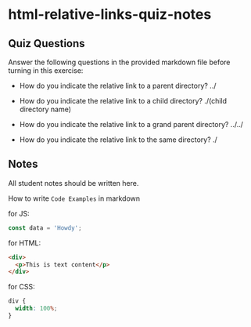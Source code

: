 # html-relative-links-quiz-notes

## Quiz Questions

Answer the following questions in the provided markdown file before turning in this exercise:

- How do you indicate the relative link to a parent directory?
  ../

- How do you indicate the relative link to a child directory?
  ./(child directory name)

- How do you indicate the relative link to a grand parent directory?
  ../../

- How do you indicate the relative link to the same directory?
  ./

## Notes

All student notes should be written here.

How to write `Code Examples` in markdown

for JS:

```javascript
const data = 'Howdy';
```

for HTML:

```html
<div>
  <p>This is text content</p>
</div>
```

for CSS:

```css
div {
  width: 100%;
}
```
